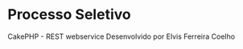 Processo Seletivo
=================

CakePHP - REST webservice
Desenvolvido por Elvis Ferreira Coelho
